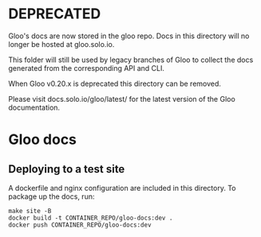 # DEPRECATED

Gloo's docs are now stored in the gloo repo. Docs in this directory will no longer be hosted at gloo.solo.io.

This folder will still be used by legacy branches of Gloo to collect the docs generated from the corresponding API and CLI.

When Gloo v0.20.x is deprecated this directory can be removed.

Please visit docs.solo.io/gloo/latest/ for the latest version of the Gloo documentation.





# Gloo docs

## Deploying to a test site

A dockerfile and nginx configuration are included in this directory. To package up the docs, run: 

```
make site -B
docker build -t CONTAINER_REPO/gloo-docs:dev .
docker push CONTAINER_REPO/gloo-docs:dev
```
